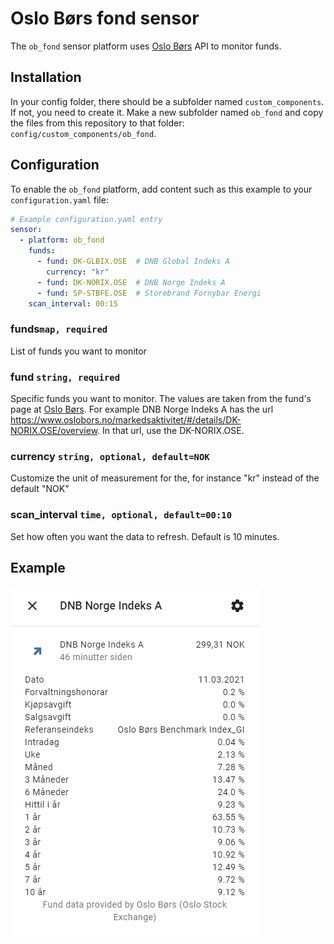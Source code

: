 # Oslo Børs fond sensor

The `ob_fond` sensor platform uses [Oslo Børs](https://www.oslobors.no/) API to monitor funds.

## Installation
In your config folder, there should be a subfolder named `custom_components`. If not, you need to create it. Make a new subfolder named `ob_fond` and copy the files from this repository to that folder: `config/custom_components/ob_fond`.

## Configuration
To enable the `ob_fond` platform, add content such as this example to your `configuration.yaml` file:

```yaml
# Example configuration.yaml entry
sensor:
  - platform: ob_fond
    funds:
      - fund: DK-GLBIX.OSE  # DNB Global Indeks A
        currency: "kr"
      - fund: DK-NORIX.OSE  # DNB Norge Indeks A
      - fund: SP-STBFE.OSE  # Storebrand Fornybar Energi
    scan_interval: 00:15
```

### funds`map, required`
List of funds you want to monitor

### fund `string, required`
Specific funds you want to monitor. The values are taken from the fund's page at [Oslo Børs](https://www.oslobors.no/).
For example DNB Norge Indeks A has the url https://www.oslobors.no/markedsaktivitet/#/details/DK-NORIX.OSE/overview. In that url, use the DK-NORIX.OSE.

### currency `string, optional, default=NOK`
Customize the unit of measurement for the, for instance "kr" instead of the default "NOK"

### scan_interval `time, optional, default=00:10`
Set how often you want the data to refresh. Default is 10 minutes.

## Example
![More info dialogue box](ob_fond_example_more_info.png)
